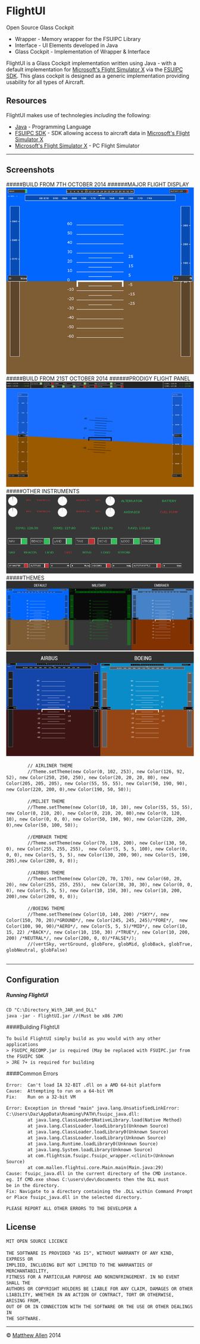 FlightUI 
=========
Open Source Glass Cockpit

  - Wrapper - Memory wrapper for the FSUIPC Library
  - Interface - UI Elements developed in Java
  - Glass Cockpit - Implementation of Wrapper & Interface

FlightUI is a Glass Cockpit implementation written using Java - with a default implementation for [Microsoft's Flight Simulator X] via the [FSUIPC SDK]. This glass cockpit is designed as a generic implementation providing usability for all types of Aircraft.


Resources
-----------

FlightUI makes use of technolegies *including* the following:
* [Java] - Programming Language
* [FSUIPC SDK] - SDK allowing access to aircraft data in [Microsoft's Flight Simulator X]
* [Microsoft's Flight Simulator X] - PC Flight Simulator


---
Screenshots
---
#####BUILD FROM 7TH OCTOBER 2014
######MAJOR FLIGHT DISPLAY
![FlightUI Screenshot as of 7/10/2014](https://raw.githubusercontent.com/Daz44/FlightUI/master/other/Screenshot.PNG)
#####BUILD FROM 21ST OCTOBER 2014
######PRODIGY FLIGHT PANEL
![FlightUI Screenshot as of 21/10/2014](https://raw.githubusercontent.com/Daz44/FlightUI/master/other/ScreenshotProdigyPanel.PNG)
#####OTHER INSTRUMENTS
![FlightUI Screenshot as of 7/10/2014](https://raw.githubusercontent.com/Daz44/FlightUI/master/other/Screenshot2.PNG)
#####THEMES
![FlightUI Themes](https://raw.githubusercontent.com/Daz44/FlightUI/master/other/images/Themes_01.png)
![FlightUI Themes for Airbus and Beoing](https://raw.githubusercontent.com/Daz44/FlightUI/master/other/images/Themes_02.png)
```
		// AIRLINER THEME 
		//Theme.setTheme(new Color(0, 102, 253), new Color(126, 92, 52), new Color(250, 250, 250), new Color(20, 20, 20, 80), new Color(205, 205, 205), new Color(55, 55, 55), new Color(50, 190, 90), new Color(220, 200, 0),new Color(190, 50, 50));
		
		//MILJET THEME
		//Theme.setTheme(new Color(10, 10, 10), new Color(55, 55, 55), new Color(0, 210, 20), new Color(0, 210, 20, 80),new Color(0, 120, 10), new Color(0, 0, 0), new Color(50, 190, 90), new Color(220, 200, 0),new Color(50, 100, 50));
		
		//EMBRAER THEME
		//Theme.setTheme(new Color(70, 130, 200), new Color(130, 50, 0), new Color(255, 255, 255),  new Color(5, 5, 5, 100), new Color(0, 0, 0), new Color(5, 5, 5), new Color(130, 200, 90), new Color(5, 190, 205),new Color(200, 0, 0));
		
		//AIRBUS THEME
		//Theme.setTheme(new Color(20, 70, 170), new Color(60, 20, 20), new Color(255, 255, 255),  new Color(30, 30, 30), new Color(0, 0, 0), new Color(5, 5, 5), new Color(10, 150, 30), new Color(10, 200, 200),new Color(200, 0, 0));
		
		//BOEING THEME
		//Theme.setTheme(new Color(10, 140, 200) /*SKY*/, new Color(150, 70, 20)/*GROUND*/, new Color(245, 245, 245)/*FORE*/,  new Color(100, 90, 90)/*AERO*/, new Color(5, 5, 5)/*MID*/, new Color(10, 15, 22) /*BACK*/, new Color(10, 150, 30) /*TRUE*/, new Color(10, 200, 200) /*NEUTRAL*/, new Color(200, 0, 0)/*FALSE*/);		
		//(vertSky, vertGround, globFore, globMid, globBack, globTrue, globNeutral, globFalse)
		
```
---
Configuration
-------------

##### Running FlightUI
```
CD "C:\Directory_With_JAR_and_DLL"
java -jar - FlightUI.jar //(Must be x86 JVM)

```
####Building FlightUI
```
To build FlightUI simply build as you would with any other applications
> FSUIPC_RECOMP.jar is required (May be replaced with FSUIPC.jar from the FSUIPC SDK
> JRE 7+ is required for building
```

####Common Errors
```
Error:  Can't load IA 32-BIT .dll on a AMD 64-bit platform
Cause:  Attempting to run on a 64-bit VM
Fix:    Run on a 32-bit VM
```
```
Error: Exception in thread "main" java.lang.UnsatisfiedLinkError: C:\Users\Daz\AppData\Roaming\PATH\fsuipc_java.dll:
        at java.lang.ClassLoader$NativeLibrary.load(Native Method)
        at java.lang.ClassLoader.loadLibrary1(Unknown Source)
        at java.lang.ClassLoader.loadLibrary0(Unknown Source)
        at java.lang.ClassLoader.loadLibrary(Unknown Source)
        at java.lang.Runtime.loadLibrary0(Unknown Source)
        at java.lang.System.loadLibrary(Unknown Source)
        at com.flightsim.fsuipc.fsuipc_wrapper.<clinit>(Unknown Source)
        at com.mallen.flightui.core.Main.main(Main.java:29)
Cause: fsuipc_java.dll in the current directory of the CMD instance. eg. If CMD.exe shows C:\users\dev\documents then the DLL must        be in the directory.
Fix: Navigate to a directory containing the .DLL within Command Prompt or Place fsuipc_java.dll in the selected directory.
```
```
PLEASE REPORT ALL OTHER ERRORS TO THE DEVELOPER A
```



License
----
	MIT OPEN SOURCE LICENCE
	
	THE SOFTWARE IS PROVIDED "AS IS", WITHOUT WARRANTY OF ANY KIND, EXPRESS OR
	IMPLIED, INCLUDING BUT NOT LIMITED TO THE WARRANTIES OF MERCHANTABILITY,
	FITNESS FOR A PARTICULAR PURPOSE AND NONINFRINGEMENT. IN NO EVENT SHALL THE
	AUTHORS OR COPYRIGHT HOLDERS BE LIABLE FOR ANY CLAIM, DAMAGES OR OTHER
	LIABILITY, WHETHER IN AN ACTION OF CONTRACT, TORT OR OTHERWISE, ARISING FROM,
	OUT OF OR IN CONNECTION WITH THE SOFTWARE OR THE USE OR OTHER DEALINGS IN
	THE SOFTWARE.

-------------------
&copy; [Matthew Allen] 2014

[Matthew Allen]:http://www.github.com/daz44
[FSUIPC SDK]:http://www.schiratti.com/dowson.html
[Microsoft's Flight Simulator X]:https://en.wikipedia.org/wiki/Microsoft_Flight_Simulator_X
[Java]:http://www.java.com
[marked]:https://github.com/chjj/marked
[Ace Editor]:http://ace.ajax.org
[node.js]:http://nodejs.org
[Twitter Bootstrap]:http://twitter.github.com/bootstrap/
[keymaster.js]:https://github.com/madrobby/keymaster
[jQuery]:http://jquery.com
[@tjholowaychuk]:http://twitter.com/tjholowaychuk
[express]:http://expressjs.com
